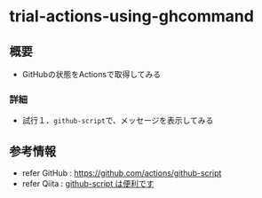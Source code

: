 # trial-actions-using-ghcommand
## 概要
- GitHubの状態をActionsで取得してみる

### 詳細
- 試行１．`github-script`で、メッセージを表示してみる

## 参考情報
- refer GitHub : https://github.com/actions/github-script
- refer Qiita  : [github-script は便利です](https://qiita.com/bugfire/items/a2fa85fa58dd20322e3f)
